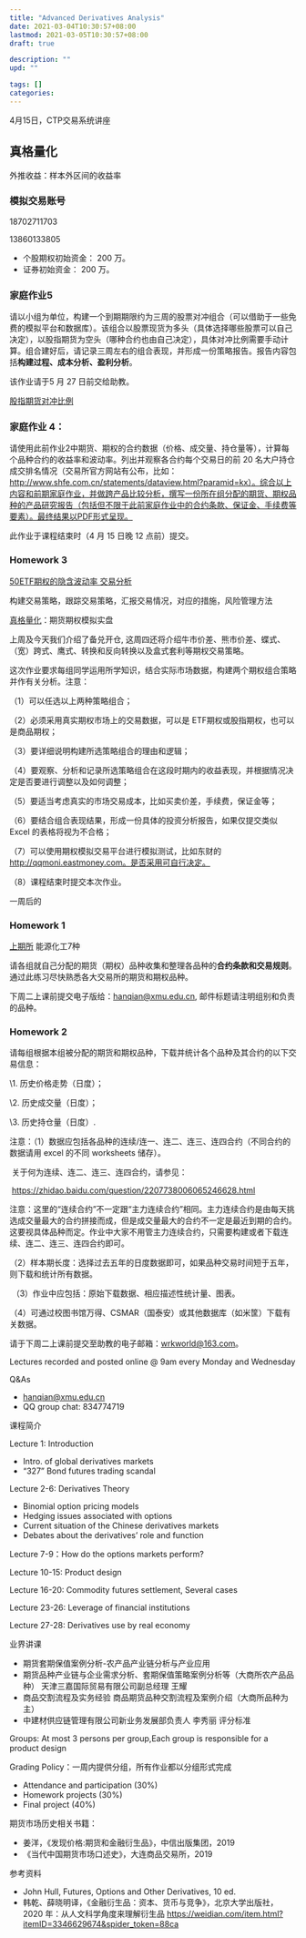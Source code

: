 ```yaml
---
title: "Advanced Derivatives Analysis"
date: 2021-03-04T10:30:57+08:00
lastmod: 2021-03-05T10:30:57+08:00
draft: true

description: ""
upd: ""

tags: []
categories: 
---
```


4月15日，CTP交易系统讲座

## 真格量化

外推收益：样本外区间的收益率

### 模拟交易账号

18702711703

13860133805

- 个股期权初始资金： 200 万。
- 证券初始资金： 200 万。

### 家庭作业5

请以小组为单位，构建一个到期期限约为三周的股票对冲组合（可以借助于一些免费的模拟平台和数据库）。该组合以股票现货为多头（具体选择哪些股票可以自己决定），以股指期货为空头（哪种合约也由自己决定），具体对冲比例需要手动计算。组合建好后，请记录三周左右的组合表现，并形成一份策略报告。报告内容包括**构建过程、成本分析、盈利分析**。

该作业请于5 月 27 日前交给助教。

[股指期货对冲比例](https://zhuanlan.zhihu.com/p/142808944)

### 家庭作业 4：

请使用此前作业2中期货、期权的合约数据（价格、成交量、持仓量等），计算每个品种合约的收益率和波动率。列出并观察各合约每个交易日的前 20 名大户持仓成交排名情况（交易所官方网站有公布，比如：http://www.shfe.com.cn/statements/dataview.html?paramid=kx）。综合以上内容和前期家庭作业，并做跨产品比较分析，撰写一份所在组分配的期货、期权品种的产品研究报告（包括但不限于此前家庭作业中的合约条款、保证金、手续费等要素）。最终结果以PDF形式呈现。

此作业于课程结束时（4 月 15 日晚 12 点前）提交。

### Homework 3

[50ETF期权的隐含波动率 交易分析](http://finance.eastmoney.com/a/201912131322421451.html)

构建交易策略，跟踪交易策略，汇报交易情况，对应的措施，风险管理方法

[真格量化](https://quant.pobo.net.cn/login)：期货期权模拟实盘

上周及今天我们介绍了备兑开仓, 这周四还将介绍牛市价差、熊市价差、蝶式、（宽）跨式、鹰式、转换和反向转换以及盒式套利等期权交易策略。

这次作业要求每组同学运用所学知识，结合实际市场数据，构建两个期权组合策略并作有关分析。注意：

（1）可以任选以上两种策略组合；

（2）必须采用真实期权市场上的交易数据，可以是 ETF期权或股指期权，也可以是商品期权；

（3）要详细说明构建所选策略组合的理由和逻辑；

（4）要观察、分析和记录所选策略组合在这段时期内的收益表现，并根据情况决定是否要进行调整以及如何调整；

（5）要适当考虑真实的市场交易成本，比如买卖价差，手续费，保证金等；

（6）要结合组合表现结果，形成一份具体的投资分析报告，如果仅提交类似 Excel 的表格将视为不合格；

（7）可以使用期权模拟交易平台进行模拟测试，比如东财的 http://qqmoni.eastmoney.com。是否采用可自行决定。

 （8）课程结束时提交本次作业。

一周后的

### Homework 1

[上期所](http://www.shfe.com.cn/) 能源化工7种

请各组就自己分配的期货（期权）品种收集和整理各品种的**合约条款和交易规则**。通过此练习尽快熟悉各大交易所的期货和期权品种。

下周二上课前提交电子版给：hanqian@xmu.edu.cn, 邮件标题请注明组别和负责的品种。

### Homework 2

请每组根据本组被分配的期货和期权品种，下载并统计各个品种及其合约的以下交易信息：

\1. 历史价格走势（日度）；

\2. 历史成交量（日度）；

\3. 历史持仓量（日度）.

注意：（1）数据应包括各品种的连续/连一、连二、连三、连四合约（不同合约的数据请用 excel 的不同 worksheets 储存）。

​          关于何为连续、连二、连三、连四合约，请参见：

​           https://zhidao.baidu.com/question/2207738006065246628.html

​          注意：这里的“连续合约”不一定跟“主力连续合约”相同。主力连续合约是由每天挑选成交量最大的合约拼接而成，但是成交量最大的合约不一定是最近到期的合约。这要视具体品种而定。作业中大家不用管主力连续合约，只需要构建或者下载连续、连二、连三、连四合约即可。

​      （2）样本期长度：选择过去五年的日度数据即可，如果品种交易时间短于五年，则下载和统计所有数据。

​      （3）作业中应包括：原始下载数据、相应描述性统计量、图表。

​      （4）可通过校图书馆万得、CSMAR（国泰安）或其他数据库（如米筐）下载有关数据。

请于下周二上课前提交至助教的电子邮箱：wrkworld@163.com。



Lectures recorded and posted online @ 9am every Monday and Wednesday

Q&As

- hanqian@xmu.edu.cn
- QQ group chat: 834774719


课程简介

Lecture 1: Introduction

- Intro. of global derivatives markets
- “327” Bond futures trading scandal

Lecture 2-6:  Derivatives Theory

- Binomial option pricing models
- Hedging issues associated with options
- Current situation of the Chinese derivatives markets
- Debates about the derivatives’ role and function

Lecture 7-9：How do the options markets perform?

Lecture 10-15: Product design

Lecture 16-20: Commodity futures settlement, Several cases

Lecture 23-26: Leverage of financial institutions

Lecture 27-28: Derivatives use by real economy 

业界讲课

- 期货套期保值案例分析-农产品产业链分析与产业应用
- 期货品种产业链与企业需求分析、套期保值策略案例分析等（大商所农产品品种） 天津三嘉国际贸易有限公司副总经理 王耀
- 商品交割流程及实务经验 商品期货品种交割流程及案例介绍（大商所品种为主）
- 中建材供应链管理有限公司新业务发展部负责人 李秀丽 
    评分标准

Groups: At most 3 persons per group,Each group is responsible for a product design

Grading Policy：一周内提供分组，所有作业都以分组形式完成

- Attendance and participation (30%)
- Homework projects (30%)
- Final project (40%)

期货市场历史相关书籍：

- 姜洋，《发现价格:期货和金融衍生品》，中信出版集团，2019
- 《当代中国期货市场口述史》，大连商品交易所，2019

参考资料

- John Hull, Futures, Options and Other Derivatives, 10 ed.
- 韩乾、薛晓明译，《金融衍生品：资本、货币与竞争》，北京大学出版社，2020 年：从人文科学角度来理解衍生品
     https://weidian.com/item.html?itemID=3346629674&spider_token=88ca